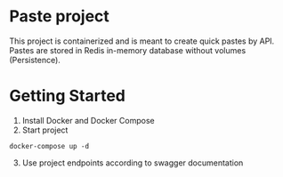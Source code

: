 # Paste project
This project is containerized and is meant to create quick pastes by API.
Pastes are stored in Redis in-memory database without volumes (Persistence).

# Getting Started
1. Install Docker and Docker Compose
2. Start project
```shell
docker-compose up -d
```
3. Use project endpoints according to swagger documentation